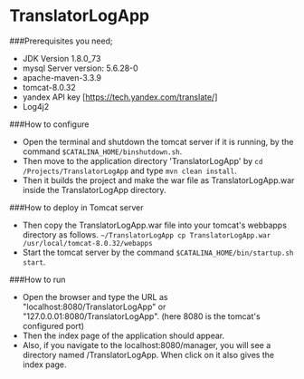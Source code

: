 # TranslatorLogApp

###Prerequisites you need;
* JDK Version 1.8.0_73
* mysql Server version: 5.6.28-0
* apache-maven-3.3.9
* tomcat-8.0.32
* yandex API key [https://tech.yandex.com/translate/]
* Log4j2 

###How to configure 
- Open the terminal and shutdown the tomcat server if it is running, by the command ``$CATALINA_HOME/binshutdown.sh``.
- Then move to the application directory 'TranslatorLogApp' by ``cd /Projects/TranslatorLogApp`` and type ``mvn clean install``.
- Then it builds the project and make the war file as TranslatorLogApp.war inside the TranslatorLogApp directory.

###How to deploy in Tomcat server
- Then copy the TranslatorLogApp.war file into your tomcat's webbapps directory as follows.
``~/TranslatorLogApp cp TranslatorLogApp.war /usr/local/tomcat-8.0.32/webapps ``
- Start the tomcat server by the command ``$CATALINA_HOME/bin/startup.sh start``.

###How to run
- Open the browser and type the URL as "localhost:8080/TranslatorLogApp" or "127.0.0.01:8080/TranslatorLogApp". (here 8080 is the tomcat's configured port)
- Then the index page of the application should appear.
- Also, if you navigate to the localhost:8080/manager, you will see a directory named /TranslatorLogApp. When click on it also gives the index page.
